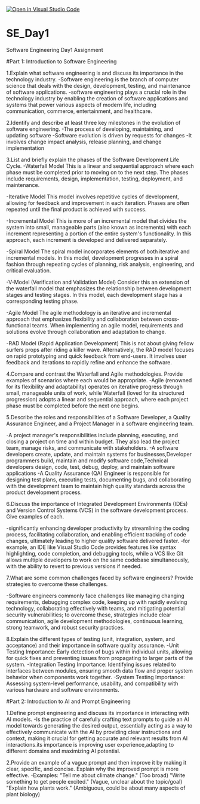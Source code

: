 [![Open in Visual Studio Code](https://classroom.github.com/assets/open-in-vscode-2e0aaae1b6195c2367325f4f02e2d04e9abb55f0b24a779b69b11b9e10269abc.svg)](https://classroom.github.com/online_ide?assignment_repo_id=18363855&assignment_repo_type=AssignmentRepo)
# SE_Day1
Software Engineering Day1 Assignment

#Part 1: Introduction to Software Engineering

1.Explain what software engineering is and discuss its importance in the technology industry.
-Software engineering is the branch of computer science that deals with the design, development, testing, and maintenance of software applications.
-software engineering plays a crucial role in the technology industry by enabling the creation of software applications and systems that power various aspects of modern life, including communication, commerce, entertainment, and healthcare.

2.Identify and describe at least three key milestones in the evolution of software engineering.
-The process of developing, maintaining, and updating software
-Software evolution is driven by requests for changes
-It involves change impact analysis, release planning, and change implementation

3.List and briefly explain the phases of the Software Development Life Cycle.
-Waterfall Model
This is a linear and sequential approach where each phase must be completed prior to moving on to the next step. The phases include requirements, design, implementation, testing, deployment, and maintenance.

-Iterative Model
This model involves repetitive cycles of development, allowing for feedback and improvement in each iteration. Phases are often repeated until the final product is achieved with success.

-Incremental Model
This is more of an incremental model that divides the system into small, manageable parts (also known as increments) with each increment representing a portion of the entire system's functionality. In this approach, each increment is developed and delivered separately.

-Spiral Model
The spiral model incorporates elements of both iterative and incremental models. In this model, development progresses in a spiral fashion through repeating cycles of planning, risk analysis, engineering, and critical evaluation.

-V-Model (Verification and Validation Model)
Consider this an extension of the waterfall model that emphasizes the relationship between development stages and testing stages. In this model, each development stage has a corresponding testing phase.

-Agile Model
The agile methodology is an iterative and incremental approach that emphasizes flexibility and collaboration between cross-functional teams. When implementing an agile model, requirements and solutions evolve through collaboration and adaptation to change.

-RAD Model (Rapid Application Development)
This is not about giving fellow surfers props after riding a killer wave. Alternatively, the RAD model focuses on rapid prototyping and quick feedback from end-users. It involves user feedback and iterations to rapidly refine and enhance the software.

4.Compare and contrast the Waterfall and Agile methodologies. Provide examples of scenarios where each would be appropriate.
-Agile (renowned for its flexibility and adaptability) operates on iterative progress through small, manageable units of work, while Waterfall (loved for its structured progression) adopts a linear and sequential approach, where each project phase must be completed before the next one begins.

5.Describe the roles and responsibilities of a Software Developer, a Quality Assurance Engineer, and a Project Manager in a software engineering team.

-A project manager's responsibilities include planning, executing, and closing a project on time and within budget. They also lead the project team, manage risks, and communicate with stakeholders. 
-A software developers create, update, and maintain systems for businesses,Developer programmers build, maintain and modify software code,Technical developers design, code, test, debug, deploy, and maintain software applications
-A Quality Assurance (QA) Engineer is responsible for designing test plans, executing tests, documenting bugs, and collaborating with the development team to maintain high quality standards across the product development process. 

6.Discuss the importance of Integrated Development Environments (IDEs) and Version Control Systems (VCS) in the software development process. Give examples of each.

-significantly enhancing developer productivity by streamlining the coding process, facilitating collaboration, and enabling efficient tracking of code changes, ultimately leading to higher quality software delivered faster.
-for example, an IDE like Visual Studio Code provides features like syntax highlighting, code completion, and debugging tools, while a VCS like Git allows multiple developers to work on the same codebase simultaneously, with the ability to revert to previous versions if needed.  

7.What are some common challenges faced by software engineers? Provide strategies to overcome these challenges.

-Software engineers commonly face challenges like managing changing requirements, debugging complex code, keeping up with rapidly evolving technology, collaborating effectively with teams, and mitigating potential security vulnerabilities; to overcome these, strategies include clear communication, agile development methodologies, continuous learning, strong teamwork, and robust security practices. 

8.Explain the different types of testing (unit, integration, system, and acceptance) and their importance in software quality assurance.
-Unit Testing 
Importance: Early detection of bugs within individual units, allowing for quick fixes and preventing issues from propagating to larger parts of the system. 
-Integration Testing
Importance: Identifying issues related to interfaces between modules, ensuring smooth data flow and proper system behavior when components work together. 
-System Testing 
Importance: Assessing system-level performance, usability, and compatibility with various hardware and software environments.

#Part 2: Introduction to AI and Prompt Engineering


1.Define prompt engineering and discuss its importance in interacting with AI models.
-Is the practice of carefully crafting text prompts to guide an AI model towards generating the desired output, essentially acting as a way to effectively communicate with the AI by providing clear instructions and context, making it crucial for getting accurate and relevant results from AI interactions.its importance is improving user experience,adapting to different domains and maximizing AI potential.

2.Provide an example of a vague prompt and then improve it by making it clear, specific, and concise. Explain why the improved prompt is more effective.
-Examples: "Tell me about climate change." (Too broad) "Write something to get people excited." (Vague, unclear about the topic/goal) "Explain how plants work." (Ambiguous, could be about many aspects of plant biology)

